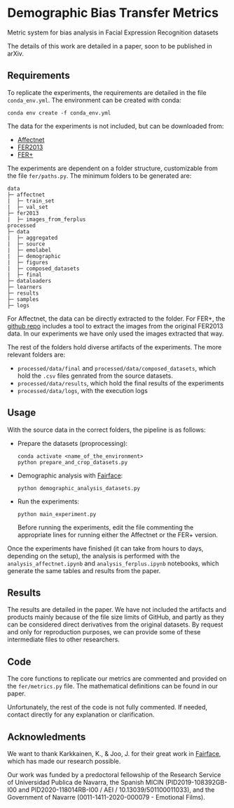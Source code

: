 # Demographic Bias Transfer Metrics

Metric system for bias analysis in Facial Expression Recognition datasets

The details of this work are detailed in a paper, soon to be published in arXiv.


## Requirements

To replicate the experiments, the requirements are detailed in the file `conda_env.yml`. The environment can be created with conda:

```
conda env create -f conda_env.yml
```

The data for the experiments is not included, but can be downloaded from:

- [Affectnet](http://mohammadmahoor.com/affectnet/)
- [FER2013](https://www.kaggle.com/c/challenges-in-representation-learning-facial-expression-recognition-challenge/data)
- [FER+](https://github.com/Microsoft/FERPlus)

The experiments are dependent on a folder structure, customizable from the file `fer/paths.py`. The minimum folders to be generated are:

```
data
├─ affectnet
|  ├─ train_set
|  ├─ val_set
├─ fer2013
|  ├─ images_from_ferplus
processed
├─ data
|  ├─ aggregated
|  ├─ source
|  ├─ emolabel
|  ├─ demographic
|  ├─ figures
|  ├─ composed_datasets
|  ├─ final
├─ dataloaders
├─ learners
├─ results
├─ samples
├─ logs
```

For Affectnet, the data can be directly extracted to the folder. For FER+, the [github repo](https://github.com/Microsoft/FERPlus) includes a tool to extract the images from the original FER2013 data. In our experiments we have only used the images extracted that way.

The rest of the folders hold diverse artifacts of the experiments. The more relevant folders are:
- `processed/data/final` and `processed/data/composed_datasets`, which hold the `.csv` files genrated from the source datasets.
- `processed/data/results`, which hold the final results of the experiments
- `processed/data/logs`, with the execution logs

## Usage

With the source data in the correct folders, the pipeline is as follows:

- Prepare the datasets (proprocessing):
  ```
  conda activate <name_of_the_environment>
  python prepare_and_crop_datasets.py 
  ```

- Demographic analysis with [Fairface](https://github.com/joojs/fairface):
  ```
  python demographic_analysis_datasets.py 
  ```

- Run the experiments:
  ```
  python main_experiment.py
  ```
  Before running the experiments, edit the file commenting the appropriate lines for running either the Affectnet or the FER+ version.
  
Once the experiments have finished (it can take from hours to days, depending on the setup), the analysis is performed with the `analysis_affectnet.ipynb` and `analysis_ferplus.ipynb` notebooks, which generate the same tables and results from the paper.

## Results

The results are detailed in the paper. We have not included the artifacts and products mainly because of the file size limits of GitHub, and partly as they can be considered direct derivatives from the original datasets. By request and only for reproduction purposes, we can provide some of these intermediate files to other researchers.

## Code

The core functions to replicate our metrics are commented and provided on the `fer/metrics.py` file. The mathematical definitions can be found in our paper.

Unfortunately, the rest of the code is not fully commented. If needed, contact directly for any explanation or clarification.

## Acknowledments

We want to thank Karkkainen, K., & Joo, J. for their great work in [Fairface](https://github.com/joojs/fairface), which has made our research possible.

Our work was funded by a predoctoral fellowship of the Research Service of Universidad Publica de Navarra, the Spanish MICIN (PID2019-108392GB-I00 and PID2020-118014RB-I00 / AEI / 10.13039/501100011033), and the Government of Navarre (0011-1411-2020-000079 - Emotional Films).
